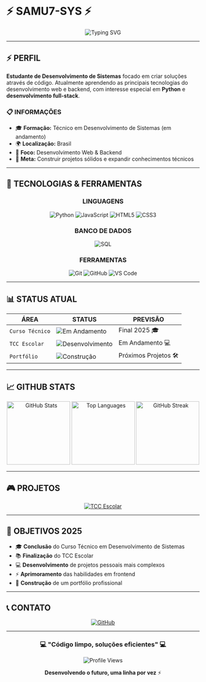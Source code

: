 # ⚡ **SAMU7-SYS** ⚡

<div align="center">
  
![Typing SVG](https://readme-typing-svg.herokuapp.com?font=Fira+Code&size=28&duration=3000&pause=1000&color=00FF41&background=000000&center=true&vCenter=true&multiline=true&width=600&height=100&lines=%F0%9F%92%BB+DESENVOLVEDOR+EM+FORMA%C3%87%C3%83O;%E2%9A%A1+RESOLVENDO+PROBLEMAS+COM+C%C3%93DIGO)

</div>

---

## ⚡ **PERFIL**

**Estudante de Desenvolvimento de Sistemas** focado em criar soluções através de código. Atualmente aprendendo as principais tecnologias do desenvolvimento web e backend, com interesse especial em **Python** e **desenvolvimento full-stack**.

### 📋 **INFORMAÇÕES**
- 🎓 **Formação:** Técnico em Desenvolvimento de Sistemas (em andamento)
- 🌍 **Localização:** Brasil
- 💼 **Foco:** Desenvolvimento Web & Backend
- 🎯 **Meta:** Construir projetos sólidos e expandir conhecimentos técnicos

---

## 🚀 **TECNOLOGIAS & FERRAMENTAS**

<div align="center">

### **LINGUAGENS**
<img src="https://img.shields.io/badge/Python-3776AB?style=for-the-badge&logo=python&logoColor=white" alt="Python"/>
<img src="https://img.shields.io/badge/JavaScript-F7DF1E?style=for-the-badge&logo=javascript&logoColor=black" alt="JavaScript"/>
<img src="https://img.shields.io/badge/HTML5-E34F26?style=for-the-badge&logo=html5&logoColor=white" alt="HTML5"/>
<img src="https://img.shields.io/badge/CSS3-1572B6?style=for-the-badge&logo=css3&logoColor=white" alt="CSS3"/>

### **BANCO DE DADOS**
<img src="https://img.shields.io/badge/SQL-336791?style=for-the-badge&logo=postgresql&logoColor=white" alt="SQL"/>

### **FERRAMENTAS**
<img src="https://img.shields.io/badge/Git-F05032?style=for-the-badge&logo=git&logoColor=white" alt="Git"/>
<img src="https://img.shields.io/badge/GitHub-181717?style=for-the-badge&logo=github&logoColor=white" alt="GitHub"/>
<img src="https://img.shields.io/badge/VSCode-007ACC?style=for-the-badge&logo=visual%20studio%20code&logoColor=white" alt="VS Code"/>

</div>

---

## 📊 **STATUS ATUAL**

<div align="center">

| **ÁREA** | **STATUS** | **PREVISÃO** |
|----------|------------|--------------|
| `Curso Técnico` | ![Em Andamento](https://img.shields.io/badge/Em%20Andamento-FFD700?style=for-the-badge&logo=book&logoColor=black) | Final 2025 🎓 |
| `TCC Escolar` | ![Desenvolvimento](https://img.shields.io/badge/Desenvolvendo-FF4500?style=for-the-badge&logo=code&logoColor=white) | Em Andamento 💻 |
| `Portfólio` | ![Construção](https://img.shields.io/badge/Construindo-00FF41?style=for-the-badge&logo=construction&logoColor=black) | Próximos Projetos 🛠️ |

</div>

---

## 📈 **GITHUB STATS**

<div align="center">
  
<img src="https://github-readme-stats.vercel.app/api?username=Samu7-sys&show_icons=true&theme=chartreuse-dark&hide_border=true&bg_color=0d1117&title_color=00FF41&text_color=ffffff&icon_color=00FF41" alt="GitHub Stats" height="165"/>

<img src="https://github-readme-stats.vercel.app/api/top-langs/?username=Samu7-sys&layout=compact&theme=chartreuse-dark&hide_border=true&bg_color=0d1117&title_color=00FF41&text_color=ffffff" alt="Top Languages" height="165"/>

<img src="https://github-readme-streak-stats.herokuapp.com/?user=Samu7-sys&theme=dark&hide_border=true&background=0d1117&stroke=00FF41&ring=00FF41&fire=00FF41&currStreakNum=ffffff&sideNums=ffffff&currStreakLabel=00FF41&sideLabels=ffffff&dates=ffffff" alt="GitHub Streak" height="165"/>

</div>

---

## 🎮 **PROJETOS**

<div align="center">
  
[![TCC Escolar](https://github-readme-stats.vercel.app/api/pin/?username=Samu7-sys&repo=TCC-ESCOLAR&theme=chartreuse-dark&hide_border=true&bg_color=0d1117&title_color=00FF41&text_color=ffffff&icon_color=00FF41)](https://github.com/Samu7-sys/TCC-ESCOLAR)

</div>

---

## 🎯 **OBJETIVOS 2025**

- 🎓 **Conclusão** do Curso Técnico em Desenvolvimento de Sistemas
- 📚 **Finalização** do TCC Escolar  
- 💻 **Desenvolvimento** de projetos pessoais mais complexos
- ⚡ **Aprimoramento** das habilidades em frontend
- 🚀 **Construção** de um portfólio profissional

---

## 📞 **CONTATO**

<div align="center">
  
[![GitHub](https://img.shields.io/badge/GitHub-181717?style=for-the-badge&logo=github&logoColor=white)](https://github.com/Samu7-sys)

</div>

---

<div align="center">

### 💻 **"Código limpo, soluções eficientes"** 💻

![Profile Views](https://komarev.com/ghpvc/?username=Samu7-sys&color=brightgreen&style=for-the-badge)

**Desenvolvendo o futuro, uma linha por vez** ⚡

</div>
